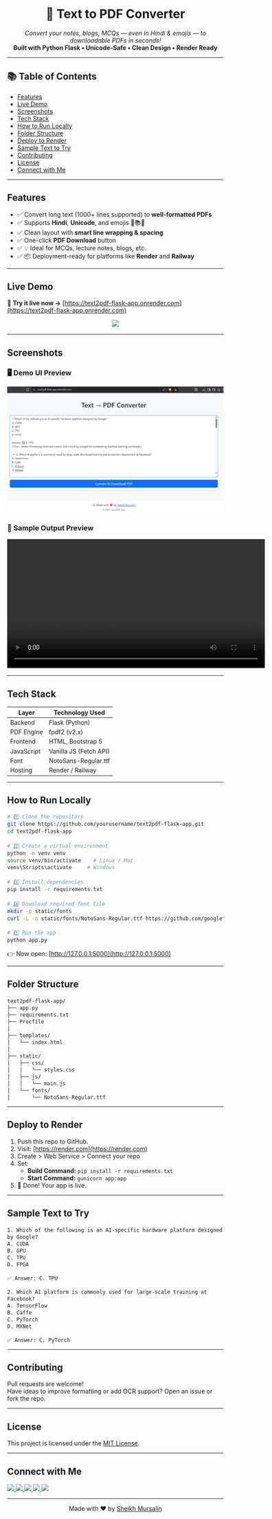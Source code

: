 
<h1 align="center">📝 Text to PDF Converter</h1>
<p align="center">
  <i>Convert your notes, blogs, MCQs — even in Hindi & emojis — to downloadable PDFs in seconds!</i><br>
  <b>Built with Python Flask • Unicode-Safe • Clean Design • Render Ready</b>
</p>

---

## 📚 Table of Contents
- [Features](#features)
- [Live Demo](#live-demo)
- [Screenshots](#screenshots)
- [Tech Stack](#tech-stack)
- [How to Run Locally](#how-to-run-locally)
- [Folder Structure](#folder-structure)
- [Deploy to Render](#deploy-to-render)
- [Sample Text to Try](#sample-text-to-try)
- [Contributing](#contributing)
- [License](#license)
- [Connect with Me](#connect-with-me)

---

## Features

- ✅ Convert long text (1000+ lines supported) to **well-formatted PDFs**
- ✅ Supports **Hindi**, **Unicode**, and emojis 🧠📚😄
- ✅ Clean layout with **smart line wrapping & spacing**
- ✅ One-click **PDF Download** button
- ✅ 💡 Ideal for MCQs, lecture notes, blogs, etc.
- ✅ 📦 Deployment-ready for platforms like **Render** and **Railway**

---

## Live Demo

🚀 **Try it live now →** [https://text2pdf-flask-app.onrender.com](https://text2pdf-flask-app.onrender.com)

<p align="center">
  <a href="https://text2pdf-flask-app.onrender.com">
    <img src="https://img.shields.io/badge/Open%20App-Text2PDF-blue?style=for-the-badge&logo=googlechrome" />
  </a>
</p>

---

## Screenshots

### 🖥️ Demo UI Preview

<p align="center">
  <img src="static/images/demo_ui.png" alt="Demo Screenshot" width="600"/>
</p>

### 📄 Sample Output Preview

<p align="center">
  <video width="600" controls>
    <source src="static/videos/demo.mp4" type="video/mp4">
    Your browser does not support the video tag.
  </video>
</p>

---

## Tech Stack

| Layer      | Technology Used        |
|------------|------------------------|
| Backend    | Flask (Python)         |
| PDF Engine | fpdf2 (v2.x)           |
| Frontend   | HTML, Bootstrap 5      |
| JavaScript | Vanilla JS (Fetch API) |
| Font       | NotoSans-Regular.ttf   |
| Hosting    | Render / Railway       |

---

## How to Run Locally

```bash
# 1️⃣ Clone the repository
git clone https://github.com/yourusername/text2pdf-flask-app.git
cd text2pdf-flask-app

# 2️⃣ Create a virtual environment
python -m venv venv
source venv/bin/activate    # Linux / Mac
venv\Scripts\activate     # Windows

# 3️⃣ Install dependencies
pip install -r requirements.txt

# 4️⃣ Download required font file
mkdir -p static/fonts
curl -L -o static/fonts/NotoSans-Regular.ttf https://github.com/googlefonts/noto-fonts/blob/main/hinted/ttf/NotoSans/NotoSans-Regular.ttf?raw=true

# 5️⃣ Run the app
python app.py
```

👉 Now open: [http://127.0.0.1:5000](http://127.0.0.1:5000)

---

## Folder Structure

```
text2pdf-flask-app/
├── app.py
├── requirements.txt
├── Procfile
│
├── templates/
│   └── index.html
│
├── static/
│   ├── css/
│   │   └── styles.css
│   ├── js/
│   │   └── main.js
│   └── fonts/
│       └── NotoSans-Regular.ttf
```

---

## Deploy to Render

1. Push this repo to GitHub.
2. Visit: [https://render.com](https://render.com)
3. Create > Web Service > Connect your repo
4. Set:
   - **Build Command:** `pip install -r requirements.txt`
   - **Start Command:** `gunicorn app:app`
5. 🎉 Done! Your app is live.

---

## Sample Text to Try

```
1. Which of the following is an AI-specific hardware platform designed by Google?
A. CUDA
B. GPU
C. TPU
D. FPGA

✅ Answer: C. TPU

2. Which AI platform is commonly used for large-scale training at Facebook?
A. TensorFlow
B. Caffe
C. PyTorch
D. MXNet

✅ Answer: C. PyTorch
```

---

## Contributing

Pull requests are welcome!  
Have ideas to improve formatting or add OCR support? Open an issue or fork the repo.

---

## License

This project is licensed under the [MIT License](LICENSE).

---

## Connect with Me

<p>
  <a href="https://www.linkedin.com/in/sheikh-mursalin-bb4bb9227/" target="_blank">
    <img src="https://img.shields.io/badge/LinkedIn-blue?style=flat-square&logo=linkedin&logoColor=white" />
  </a>
  <a href="https://x.com/Sheikh_Mursu" target="_blank">
    <img src="https://img.shields.io/badge/X(Twitter)-1DA1F2?style=flat-square&logo=twitter&logoColor=white" />
  </a>
  <a href="mailto:er.sheikh.mursalin@gmail.com">
    <img src="https://img.shields.io/badge/Gmail-D14836?style=flat-square&logo=gmail&logoColor=white" />
  </a>
  <a href="https://www.kaggle.com/sheikhmursalin" target="_blank">
    <img src="https://img.shields.io/badge/Kaggle-20BEFF?style=flat-square&logo=kaggle&logoColor=white" />
  </a>
  <a href="https://leetcode.com/sheikhmursalin/" target="_blank">
    <img src="https://img.shields.io/badge/LeetCode-FFA116?style=flat-square&logo=leetcode&logoColor=black" />
  </a>
</p>

---

<p align="center">
  Made with ❤️ by <a href="https://github.com/sheikhmursalin">Sheikh Mursalin</a>
</p>
